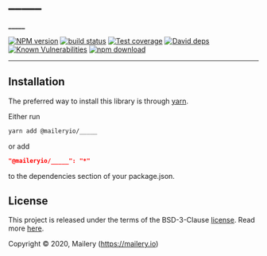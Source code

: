 # _____

**_____**

[![NPM version][npm-image]][npm-url]
[![build status][travis-image]][travis-url]
[![Test coverage][codecov-image]][codecov-url]
[![David deps][david-image]][david-url]
[![Known Vulnerabilities][snyk-image]][snyk-url]
[![npm download][download-image]][download-url]

[npm-image]: https://img.shields.io/npm/v/@maileryio/_____.svg?style=flat-square
[npm-url]: https://www.npmjs.com/package/@maileryio/_____
[travis-image]: https://travis-ci.com/maileryio/_____.svg?branch=master
[travis-url]: https://travis-ci.com/maileryio/_____
[codecov-image]: https://img.shields.io/codecov/c/github/hubcarl/@maileryio/_____.svg?style=flat-square
[codecov-url]: https://codecov.io/github/hubcarl/@maileryio/_____?branch=master
[david-image]: https://img.shields.io/david/hubcarl/@maileryio/_____.svg?style=flat-square
[david-url]: https://david-dm.org/hubcarl/@maileryio/_____
[snyk-image]: https://snyk.io/test/npm/@maileryio/_____/badge.svg?style=flat-square
[snyk-url]: https://snyk.io/test/npm/@maileryio/_____
[download-image]: https://img.shields.io/npm/dm/@maileryio/_____.svg?style=flat-square
[download-url]: https://npmjs.org/package/@maileryio/_____

_____

## Installation

The preferred way to install this library is through [yarn](https://yarnpkg.com/).

Either run

```sh
yarn add @maileryio/_____
```

or add

```json
"@maileryio/_____": "*"
```

to the dependencies section of your package.json.

## License

This project is released under the terms of the BSD-3-Clause [license](LICENSE).
Read more [here](http://choosealicense.com/licenses/bsd-3-clause).

Copyright © 2020, Mailery (https://mailery.io)
